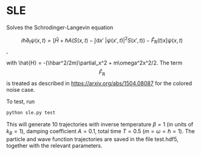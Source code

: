 # SLE

Solves the Schrodinger-Langevin equation 

$$ i\hbar \partial_t \psi(x,t) = \left[\hat{H} + \hbar A\left(S(x,t) - \int\mathrm{d}x'\ |\psi(x',t)|^2 S(x',t)\right) - \hat{F}_{\text{R}}(t) x\right] \psi(x,t) $$,

with \hat{H} = -(\hbar^2/2m)\partial_x^2 + m\omega^2x^2/2. The term $$ \hat{F}_{\text{R}} $$ is treated as described in
https://arxiv.org/abs/1504.08087 for the colored noise case.

To test, run

```bash
python sle.py test
```

This will generate 10 trajectories with inverse temperature $\beta = 1$ (in units of $k_B = 1$), damping coefficient $A = 0.1$, total time $T = 0.5$ ($m = \omega = \hbar = 1$). The particle and wave function trajectories are saved in the file test.hdf5, together with the relevant parameters.
